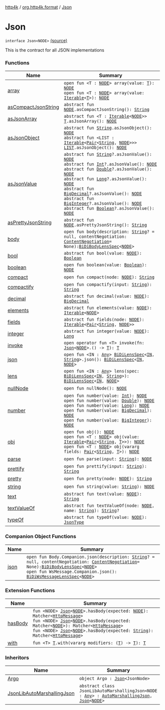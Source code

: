 [http4k](../../index.md) / [org.http4k.format](../index.md) / [Json](./index.md)

# Json

`interface Json<NODE>` [(source)](https://github.com/http4k/http4k/blob/master/http4k-core/src/main/kotlin/org/http4k/format/Json.kt#L22)

This is the contract for all JSON implementations

### Functions

| Name | Summary |
|---|---|
| [array](array.md) | `open fun <T : `[`NODE`](index.md#NODE)`> array(value: `[`T`](array.md#T)`): `[`NODE`](index.md#NODE)<br>`open fun <T : `[`NODE`](index.md#NODE)`> array(value: `[`Iterable`](https://kotlinlang.org/api/latest/jvm/stdlib/kotlin.collections/-iterable/index.html)`<`[`T`](array.md#T)`>): `[`NODE`](index.md#NODE) |
| [asCompactJsonString](as-compact-json-string.md) | `abstract fun `[`NODE`](index.md#NODE)`.asCompactJsonString(): `[`String`](https://kotlinlang.org/api/latest/jvm/stdlib/kotlin/-string/index.html) |
| [asJsonArray](as-json-array.md) | `abstract fun <T : `[`Iterable`](https://kotlinlang.org/api/latest/jvm/stdlib/kotlin.collections/-iterable/index.html)`<`[`NODE`](index.md#NODE)`>> `[`T`](as-json-array.md#T)`.asJsonArray(): `[`NODE`](index.md#NODE) |
| [asJsonObject](as-json-object.md) | `abstract fun `[`String`](https://kotlinlang.org/api/latest/jvm/stdlib/kotlin/-string/index.html)`.asJsonObject(): `[`NODE`](index.md#NODE)<br>`abstract fun <LIST : `[`Iterable`](https://kotlinlang.org/api/latest/jvm/stdlib/kotlin.collections/-iterable/index.html)`<`[`Pair`](https://kotlinlang.org/api/latest/jvm/stdlib/kotlin/-pair/index.html)`<`[`String`](https://kotlinlang.org/api/latest/jvm/stdlib/kotlin/-string/index.html)`, `[`NODE`](index.md#NODE)`>>> `[`LIST`](as-json-object.md#LIST)`.asJsonObject(): `[`NODE`](index.md#NODE) |
| [asJsonValue](as-json-value.md) | `abstract fun `[`String`](https://kotlinlang.org/api/latest/jvm/stdlib/kotlin/-string/index.html)`?.asJsonValue(): `[`NODE`](index.md#NODE)<br>`abstract fun `[`Int`](https://kotlinlang.org/api/latest/jvm/stdlib/kotlin/-int/index.html)`?.asJsonValue(): `[`NODE`](index.md#NODE)<br>`abstract fun `[`Double`](https://kotlinlang.org/api/latest/jvm/stdlib/kotlin/-double/index.html)`?.asJsonValue(): `[`NODE`](index.md#NODE)<br>`abstract fun `[`Long`](https://kotlinlang.org/api/latest/jvm/stdlib/kotlin/-long/index.html)`?.asJsonValue(): `[`NODE`](index.md#NODE)<br>`abstract fun `[`BigDecimal`](https://docs.oracle.com/javase/9/docs/api/java/math/BigDecimal.html)`?.asJsonValue(): `[`NODE`](index.md#NODE)<br>`abstract fun `[`BigInteger`](https://docs.oracle.com/javase/9/docs/api/java/math/BigInteger.html)`?.asJsonValue(): `[`NODE`](index.md#NODE)<br>`abstract fun `[`Boolean`](https://kotlinlang.org/api/latest/jvm/stdlib/kotlin/-boolean/index.html)`?.asJsonValue(): `[`NODE`](index.md#NODE) |
| [asPrettyJsonString](as-pretty-json-string.md) | `abstract fun `[`NODE`](index.md#NODE)`.asPrettyJsonString(): `[`String`](https://kotlinlang.org/api/latest/jvm/stdlib/kotlin/-string/index.html) |
| [body](body.md) | `open fun body(description: `[`String`](https://kotlinlang.org/api/latest/jvm/stdlib/kotlin/-string/index.html)`? = null, contentNegotiation: `[`ContentNegotiation`](../../org.http4k.lens/-content-negotiation/index.md)` = None): `[`BiDiBodyLensSpec`](../../org.http4k.lens/-bi-di-body-lens-spec/index.md)`<`[`NODE`](index.md#NODE)`>` |
| [bool](bool.md) | `abstract fun bool(value: `[`NODE`](index.md#NODE)`): `[`Boolean`](https://kotlinlang.org/api/latest/jvm/stdlib/kotlin/-boolean/index.html) |
| [boolean](boolean.md) | `open fun boolean(value: `[`Boolean`](https://kotlinlang.org/api/latest/jvm/stdlib/kotlin/-boolean/index.html)`): `[`NODE`](index.md#NODE) |
| [compact](compact.md) | `open fun compact(node: `[`NODE`](index.md#NODE)`): `[`String`](https://kotlinlang.org/api/latest/jvm/stdlib/kotlin/-string/index.html) |
| [compactify](compactify.md) | `open fun compactify(input: `[`String`](https://kotlinlang.org/api/latest/jvm/stdlib/kotlin/-string/index.html)`): `[`String`](https://kotlinlang.org/api/latest/jvm/stdlib/kotlin/-string/index.html) |
| [decimal](decimal.md) | `abstract fun decimal(value: `[`NODE`](index.md#NODE)`): `[`BigDecimal`](https://docs.oracle.com/javase/9/docs/api/java/math/BigDecimal.html) |
| [elements](elements.md) | `abstract fun elements(value: `[`NODE`](index.md#NODE)`): `[`Iterable`](https://kotlinlang.org/api/latest/jvm/stdlib/kotlin.collections/-iterable/index.html)`<`[`NODE`](index.md#NODE)`>` |
| [fields](fields.md) | `abstract fun fields(node: `[`NODE`](index.md#NODE)`): `[`Iterable`](https://kotlinlang.org/api/latest/jvm/stdlib/kotlin.collections/-iterable/index.html)`<`[`Pair`](https://kotlinlang.org/api/latest/jvm/stdlib/kotlin/-pair/index.html)`<`[`String`](https://kotlinlang.org/api/latest/jvm/stdlib/kotlin/-string/index.html)`, `[`NODE`](index.md#NODE)`>>` |
| [integer](integer.md) | `abstract fun integer(value: `[`NODE`](index.md#NODE)`): `[`Long`](https://kotlinlang.org/api/latest/jvm/stdlib/kotlin/-long/index.html) |
| [invoke](invoke.md) | `open operator fun <T> invoke(fn: `[`Json`](./index.md)`<`[`NODE`](index.md#NODE)`>.() -> `[`T`](invoke.md#T)`): `[`T`](invoke.md#T) |
| [json](json.md) | `open fun <IN : `[`Any`](https://kotlinlang.org/api/latest/jvm/stdlib/kotlin/-any/index.html)`> `[`BiDiLensSpec`](../../org.http4k.lens/-bi-di-lens-spec/index.md)`<`[`IN`](json.md#IN)`, `[`String`](https://kotlinlang.org/api/latest/jvm/stdlib/kotlin/-string/index.html)`>.json(): `[`BiDiLensSpec`](../../org.http4k.lens/-bi-di-lens-spec/index.md)`<`[`IN`](json.md#IN)`, `[`NODE`](index.md#NODE)`>` |
| [lens](lens.md) | `open fun <IN : `[`Any`](https://kotlinlang.org/api/latest/jvm/stdlib/kotlin/-any/index.html)`> lens(spec: `[`BiDiLensSpec`](../../org.http4k.lens/-bi-di-lens-spec/index.md)`<`[`IN`](lens.md#IN)`, `[`String`](https://kotlinlang.org/api/latest/jvm/stdlib/kotlin/-string/index.html)`>): `[`BiDiLensSpec`](../../org.http4k.lens/-bi-di-lens-spec/index.md)`<`[`IN`](lens.md#IN)`, `[`NODE`](index.md#NODE)`>` |
| [nullNode](null-node.md) | `open fun nullNode(): `[`NODE`](index.md#NODE) |
| [number](number.md) | `open fun number(value: `[`Int`](https://kotlinlang.org/api/latest/jvm/stdlib/kotlin/-int/index.html)`): `[`NODE`](index.md#NODE)<br>`open fun number(value: `[`Double`](https://kotlinlang.org/api/latest/jvm/stdlib/kotlin/-double/index.html)`): `[`NODE`](index.md#NODE)<br>`open fun number(value: `[`Long`](https://kotlinlang.org/api/latest/jvm/stdlib/kotlin/-long/index.html)`): `[`NODE`](index.md#NODE)<br>`open fun number(value: `[`BigDecimal`](https://docs.oracle.com/javase/9/docs/api/java/math/BigDecimal.html)`): `[`NODE`](index.md#NODE)<br>`open fun number(value: `[`BigInteger`](https://docs.oracle.com/javase/9/docs/api/java/math/BigInteger.html)`): `[`NODE`](index.md#NODE) |
| [obj](obj.md) | `open fun obj(): `[`NODE`](index.md#NODE)<br>`open fun <T : `[`NODE`](index.md#NODE)`> obj(value: `[`Iterable`](https://kotlinlang.org/api/latest/jvm/stdlib/kotlin.collections/-iterable/index.html)`<`[`Pair`](https://kotlinlang.org/api/latest/jvm/stdlib/kotlin/-pair/index.html)`<`[`String`](https://kotlinlang.org/api/latest/jvm/stdlib/kotlin/-string/index.html)`, `[`T`](obj.md#T)`>>): `[`NODE`](index.md#NODE)<br>`open fun <T : `[`NODE`](index.md#NODE)`> obj(vararg fields: `[`Pair`](https://kotlinlang.org/api/latest/jvm/stdlib/kotlin/-pair/index.html)`<`[`String`](https://kotlinlang.org/api/latest/jvm/stdlib/kotlin/-string/index.html)`, `[`T`](obj.md#T)`>): `[`NODE`](index.md#NODE) |
| [parse](parse.md) | `open fun parse(input: `[`String`](https://kotlinlang.org/api/latest/jvm/stdlib/kotlin/-string/index.html)`): `[`NODE`](index.md#NODE) |
| [prettify](prettify.md) | `open fun prettify(input: `[`String`](https://kotlinlang.org/api/latest/jvm/stdlib/kotlin/-string/index.html)`): `[`String`](https://kotlinlang.org/api/latest/jvm/stdlib/kotlin/-string/index.html) |
| [pretty](pretty.md) | `open fun pretty(node: `[`NODE`](index.md#NODE)`): `[`String`](https://kotlinlang.org/api/latest/jvm/stdlib/kotlin/-string/index.html) |
| [string](string.md) | `open fun string(value: `[`String`](https://kotlinlang.org/api/latest/jvm/stdlib/kotlin/-string/index.html)`): `[`NODE`](index.md#NODE) |
| [text](text.md) | `abstract fun text(value: `[`NODE`](index.md#NODE)`): `[`String`](https://kotlinlang.org/api/latest/jvm/stdlib/kotlin/-string/index.html) |
| [textValueOf](text-value-of.md) | `abstract fun textValueOf(node: `[`NODE`](index.md#NODE)`, name: `[`String`](https://kotlinlang.org/api/latest/jvm/stdlib/kotlin/-string/index.html)`): `[`String`](https://kotlinlang.org/api/latest/jvm/stdlib/kotlin/-string/index.html)`?` |
| [typeOf](type-of.md) | `abstract fun typeOf(value: `[`NODE`](index.md#NODE)`): `[`JsonType`](../-json-type/index.md) |

### Companion Object Functions

| Name | Summary |
|---|---|
| [json](json.md) | `open fun Body.Companion.json(description: `[`String`](https://kotlinlang.org/api/latest/jvm/stdlib/kotlin/-string/index.html)`? = null, contentNegotiation: `[`ContentNegotiation`](../../org.http4k.lens/-content-negotiation/index.md)` = None): `[`BiDiBodyLensSpec`](../../org.http4k.lens/-bi-di-body-lens-spec/index.md)`<`[`NODE`](index.md#NODE)`>`<br>`open fun WsMessage.Companion.json(): `[`BiDiWsMessageLensSpec`](../../org.http4k.lens/-bi-di-ws-message-lens-spec/index.md)`<`[`NODE`](index.md#NODE)`>` |

### Extension Functions

| Name | Summary |
|---|---|
| [hasBody](../../org.http4k.hamkrest/has-body.md) | `fun <NODE> `[`Json`](./index.md)`<`[`NODE`](../../org.http4k.hamkrest/has-body.md#NODE)`>.hasBody(expected: `[`NODE`](../../org.http4k.hamkrest/has-body.md#NODE)`): Matcher<`[`HttpMessage`](../../org.http4k.core/-http-message/index.md)`>`<br>`fun <NODE> `[`Json`](./index.md)`<`[`NODE`](../../org.http4k.hamkrest/has-body.md#NODE)`>.hasBody(expected: Matcher<`[`NODE`](../../org.http4k.hamkrest/has-body.md#NODE)`>): Matcher<`[`HttpMessage`](../../org.http4k.core/-http-message/index.md)`>`<br>`fun <NODE> `[`Json`](./index.md)`<`[`NODE`](../../org.http4k.hamkrest/has-body.md#NODE)`>.hasBody(expected: `[`String`](https://kotlinlang.org/api/latest/jvm/stdlib/kotlin/-string/index.html)`): Matcher<`[`HttpMessage`](../../org.http4k.core/-http-message/index.md)`>` |
| [with](../../org.http4k.core/with.md) | `fun <T> `[`T`](../../org.http4k.core/with.md#T)`.with(vararg modifiers: (`[`T`](../../org.http4k.core/with.md#T)`) -> `[`T`](../../org.http4k.core/with.md#T)`): `[`T`](../../org.http4k.core/with.md#T) |

### Inheritors

| Name | Summary |
|---|---|
| [Argo](../-argo/index.md) | `object Argo : `[`Json`](./index.md)`<JsonNode>` |
| [JsonLibAutoMarshallingJson](../-json-lib-auto-marshalling-json/index.md) | `abstract class JsonLibAutoMarshallingJson<NODE : `[`Any`](https://kotlinlang.org/api/latest/jvm/stdlib/kotlin/-any/index.html)`> : `[`AutoMarshallingJson`](../-auto-marshalling-json/index.md)`, `[`Json`](./index.md)`<`[`NODE`](../-json-lib-auto-marshalling-json/index.md#NODE)`>` |
